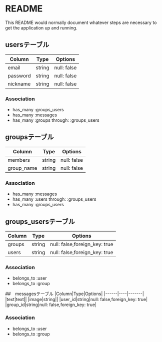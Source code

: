# README

This README would normally document whatever steps are necessary to get the
application up and running.

## usersテーブル
|Column|Type|Options|
|------|----|-------|
|email|string|null: false|
|password|string|null: false|
|nickname|string|null: false|
### Association
- has_many :groups_users
- has_many :messages
- has_many :groups through: :groups_users

## groupsテーブル
|Column|Type|Options|
|------|----|-------|
|members|string|null: false|
|group_name|string|null: false|
### Association
- has_many :messages
- has_many :users through: :groups_users
- has_many :groups_users

## groups_usersテーブル
|Column|Type|Options|
|------|----|-------|
|groups|string|null: false,foreign_key: true|
|users|string|null: false,foreign_key: true|
### Association
- belongs_to :user
- belongs_to :group

##　messagesテーブル
|Column|Type|Options|
|------|----|-------|
|text|text||
|image|string||
|user_id|string|null: false,foreign_key: true|
|group_id|string|null: false,foreign_key: true|
### Association
- belongs_to :user
- belongs_to :group